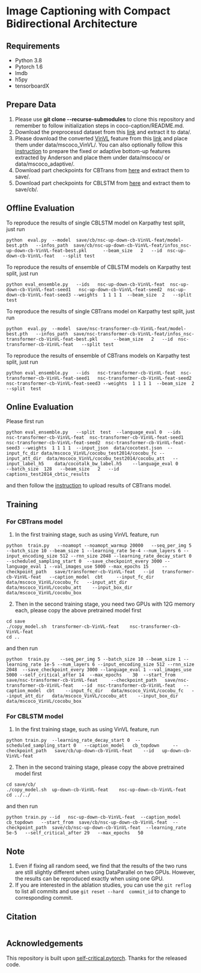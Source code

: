 # Image Captioning with Compact Bidirectional Architecture

## Requirements
- Python 3.8
- Pytorch 1.6
- lmdb
- h5py
- tensorboardX

## Prepare Data
1. Please use **git clone --recurse-submodules** to clone this repository and remember to follow initialization steps in coco-caption/README.md.
2. Download the preprocessd dataset from this [link](https://entuedu-my.sharepoint.com/:u:/g/personal/n1806230d_e_ntu_edu_sg/ESjYq2E7NlJGuyCaNyCSadEBarCtcRtUMR7Nd0UgTIm3-A?e=Rl0Bu2) and extract it to data/.
3. Please download the converted [VinVL](https://github.com/pzzhang/VinVL/blob/main/DOWNLOAD.md#pre-exacted-image-features) feature from this [link](https://mailhfuteducn-my.sharepoint.com/:u:/g/personal/ye_zhou_mail_hfut_edu_cn/ERwonYM8Vj9ErmNQfdGgh90BG-K2fXv0lNrJ4g_nr5B18w?e=xoW5Q3) and place them under data/mscoco_VinVL/. You can also optionally follow this [instruction](https://github.com/ruotianluo/self-critical.pytorch/blob/master/data/README.md#convert-from-peteanderson80s-original-file) to prepare the fixed or adaptive  bottom-up features extracted by Anderson and place them under data/mscoco/ or data/mscoco_adaptive/.
4. Download part checkpoints for CBTrans from [here](https://entuedu-my.sharepoint.com/:u:/g/personal/n1806230d_e_ntu_edu_sg/ER1w9q3ekqpKmiVPW_yL2pABY2TSyb_PoyBK0xDqEHH_zg?e=7Hfwdk) and extract them to save/.
5. Download part checkpoints for CBLSTM from [here](https://entuedu-my.sharepoint.com/:u:/g/personal/n1806230d_e_ntu_edu_sg/EVhkGkYbwOxBhY5szkDOxvYBKvobseNee550qmZeaTjpyw?e=WhmiJg) and extract them to save/cb/.

## Offline Evaluation
To reproduce the results of single CBLSTM model on Karpathy test split, just run

```
python  eval.py  --model  save/cb/nsc-up-down-cb-VinVL-feat/model-best.pth   --infos_path  save/cb/nsc-up-down-cb-VinVL-feat/infos_nsc-up-down-cb-VinVL-feat-best.pkl      --beam_size   2   --id  nsc-up-down-cb-VinVL-feat   --split test
```
To reproduce the results of ensemble of CBLSTM models on Karpathy test split, just run
```
python eval_ensemble.py   --ids   nsc-up-down-cb-VinVL-feat  nsc-up-down-cb-VinVL-feat-seed1   nsc-up-down-cb-VinVL-feat-seed2  nsc-up-down-cb-VinVL-feat-seed3 --weights  1 1 1 1  --beam_size  2   --split  test
```

To reproduce the results of single CBTrans model on Karpathy test split, just run

```
python  eval.py  --model  save/nsc-transformer-cb-VinVL-feat/model-best.pth   --infos_path  save/nsc-transformer-cb-VinVL-feat/infos_nsc-transformer-cb-VinVL-feat-best.pkl      --beam_size   2   --id  nsc-transformer-cb-VinVL-feat   --split test
```
To reproduce the results of ensemble of CBTrans models on Karpathy test split, just run
```
python eval_ensemble.py   --ids   nsc-transformer-cb-VinVL-feat  nsc-transformer-cb-VinVL-feat-seed1   nsc-transformer-cb-VinVL-feat-seed2  nsc-transformer-cb-VinVL-feat-seed3 --weights  1 1 1 1  --beam_size  2   --split  test
```



## Online Evaluation
Please first run
```
python eval_ensemble.py   --split  test  --language_eval 0  --ids   nsc-transformer-cb-VinVL-feat  nsc-transformer-cb-VinVL-feat-seed1   nsc-transformer-cb-VinVL-feat-seed2  nsc-transformer-cb-VinVL-feat-seed3 --weights  1 1 1 1  --input_json  data/cocotest.json  --input_fc_dir data/mscoco_VinVL/cocobu_test2014/cocobu_fc --input_att_dir  data/mscoco_VinVL/cocobu_test2014/cocobu_att   --input_label_h5    data/cocotalk_bw_label.h5    --language_eval 0        --batch_size  128   --beam_size   2   --id   captions_test2014_cbtic_results 
```
and then follow the [instruction](https://cocodataset.org/#captions-eval) to upload results of CBTrans model.
## Training

### For CBTrans model
1.  In the first training stage, such as using VinVL feature,  run 
```
python  train.py   --noamopt --noamopt_warmup 20000   --seq_per_img 5 --batch_size 10 --beam_size 1 --learning_rate 5e-4 --num_layers 6 --input_encoding_size 512 --rnn_size 2048 --learning_rate_decay_start 0  --scheduled_sampling_start 0  --save_checkpoint_every 3000 --language_eval 1 --val_images_use 5000 --max_epochs 15     --checkpoint_path   save/transformer-cb-VinVL-feat   --id   transformer-cb-VinVL-feat   --caption_model  cbt     --input_fc_dir   data/mscoco_VinVL/cocobu_fc   --input_att_dir   data/mscoco_VinVL/cocobu_att    --input_box_dir    data/mscoco_VinVL/cocobu_box    
```

2. Then in the second training stage, you need two GPUs with 12G memory each, please copy the above pretrained model first

```
cd save
./copy_model.sh  transformer-cb-VinVL-feat    nsc-transformer-cb-VinVL-feat
cd ..
``` 
and then run
```
python  train.py    --seq_per_img 5 --batch_size 10 --beam_size 1 --learning_rate 1e-5 --num_layers 6 --input_encoding_size 512 --rnn_size 2048  --save_checkpoint_every 3000 --language_eval 1 --val_images_use 5000 --self_critical_after 14  --max_epochs    30  --start_from   save/nsc-transformer-cb-VinVL-feat     --checkpoint_path   save/nsc-transformer-cb-VinVL-feat   --id  nsc-transformer-cb-VinVL-feat   --caption_model  cbt    --input_fc_dir   data/mscoco_VinVL/cocobu_fc   --input_att_dir   data/mscoco_VinVL/cocobu_att    --input_box_dir    data/mscoco_VinVL/cocobu_box 
```
### For CBLSTM model
1.  In the first training stage, such as using VinVL feature,  run 
```
python train.py  --learning_rate_decay_start 0  --scheduled_sampling_start 0   --caption_model   cb_topdown     --checkpoint_path   save/cb/up-down-cb-VinVL-feat    --id   up-down-cb-VinVL-feat
```
2. Then in the second training stage, please copy the above pretrained model first

```
cd save/cb/
./copy_model.sh  up-down-cb-VinVL-feat    nsc-up-down-cb-VinVL-feat
cd ../../
``` 
and then run
```
python train.py --id   nsc-up-down-cb-VinVL-feat  --caption_model cb_topdown   --start_from  save/cb/nsc-up-down-cb-VinVL-feat  --checkpoint_path  save/cb/nsc-up-down-cb-VinVL-feat  --learning_rate 5e-5   --self_critical_after 29   --max_epochs   50
```


## Note
1. Even if  fixing  all random seed, we find that the results of the two runs are still slightly different when using DataParallel on two GPUs. However, the results can be reproduced exactly when using one GPU.
2. If you are interested in the ablation studies, you can use the `git reflog` to list all commits and use `git reset --hard  commit_id` to change to corresponding commit. 

## Citation

```

```

## Acknowledgements
This repository is built upon [self-critical.pytorch](https://github.com/ruotianluo/self-critical.pytorch). Thanks for the released  code.
